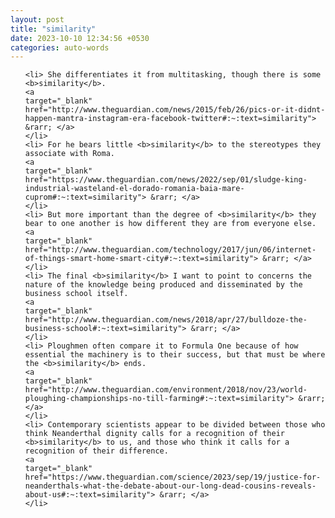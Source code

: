 ```yaml
---
layout: post
title: "similarity"
date: 2023-10-10 12:34:56 +0530
categories: auto-words
---
```

<ol>

    <li> She differentiates it from multitasking, though there is some <b>similarity</b>.
    <a 
    target="_blank" 
    href="http://www.theguardian.com/news/2015/feb/26/pics-or-it-didnt-happen-mantra-instagram-era-facebook-twitter#:~:text=similarity"> &rarr; </a>
    </li>
    <li> For he bears little <b>similarity</b> to the stereotypes they associate with Roma.
    <a 
    target="_blank" 
    href="https://www.theguardian.com/news/2022/sep/01/sludge-king-industrial-wasteland-el-dorado-romania-baia-mare-cuprom#:~:text=similarity"> &rarr; </a>
    </li>
    <li> But more important than the degree of <b>similarity</b> they bear to one another is how different they are from everyone else.
    <a 
    target="_blank" 
    href="http://www.theguardian.com/technology/2017/jun/06/internet-of-things-smart-home-smart-city#:~:text=similarity"> &rarr; </a>
    </li>
    <li> The final <b>similarity</b> I want to point to concerns the nature of the knowledge being produced and disseminated by the business school itself.
    <a 
    target="_blank" 
    href="http://www.theguardian.com/news/2018/apr/27/bulldoze-the-business-school#:~:text=similarity"> &rarr; </a>
    </li>
    <li> Ploughmen often compare it to Formula One because of how essential the machinery is to their success, but that must be where the <b>similarity</b> ends.
    <a 
    target="_blank" 
    href="http://www.theguardian.com/environment/2018/nov/23/world-ploughing-championships-no-till-farming#:~:text=similarity"> &rarr; </a>
    </li>
    <li> Contemporary scientists appear to be divided between those who think Neanderthal dignity calls for a recognition of their <b>similarity</b> to us, and those who think it calls for a recognition of their difference.
    <a 
    target="_blank" 
    href="https://www.theguardian.com/science/2023/sep/19/justice-for-neanderthals-what-the-debate-about-our-long-dead-cousins-reveals-about-us#:~:text=similarity"> &rarr; </a>
    </li>